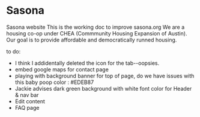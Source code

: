 # Sasona
Sasona website
This is the working doc to improve sasona.org 
We are a housing co-op under CHEA (Commmunity Housing Expansion of Austin). 
Our goal is to provide affordable and democratically runned housing. 

to do:
- I think I addidentally deleted the icon for the tab--oopsies. 
- embed google maps for contact page
- playing with background banner for top of page, do we have issues with this baby poop color : #EDEB87 
- Jackie advises dark green background with white font color for Header & nav bar
- Edit content
- FAQ page
